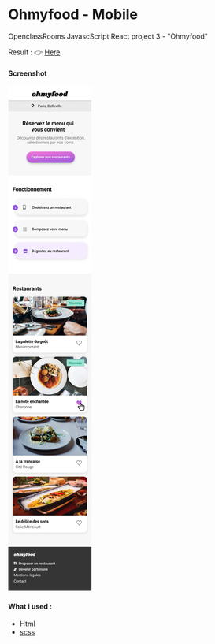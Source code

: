 # Ohmyfood - Mobile
OpenclassRooms JavascScript React project 3 - "Ohmyfood"

Result : 👉 [Here](https://fabkaiz.github.io/ohmyfood-mobile/src)

#### Screenshot
![website screenshot](./Screenshot.png)


#### What i used :
* Html
* [scss](https://sass-lang.com/)

